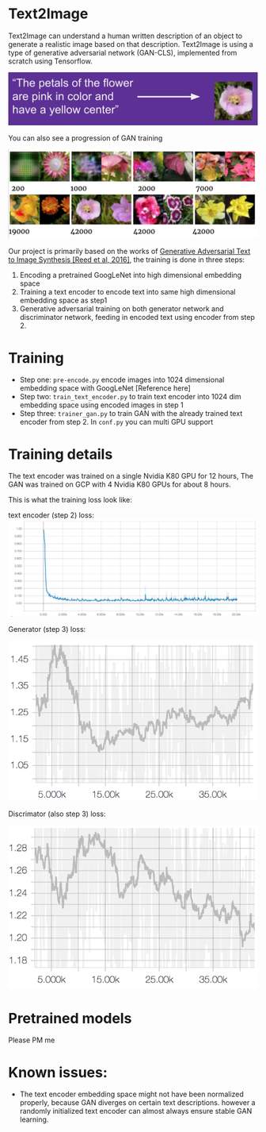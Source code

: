 # Text2Image
Text2Image can understand a human written description of an object to generate a realistic 
image based on that description. Text2Image is using a type of generative adversarial network (GAN-CLS), implemented from
 scratch using Tensorflow.

![text2image](images/text2image.png)

You can also see a progression of GAN training

![GAN_progression](images/GAN_Progression.png)

Our project is primarily based on the works of [Generative Adversarial Text to Image Synthesis [Reed et al, 2016]](http://proceedings.mlr.press/v48/reed16.pdf), 
the training is done in three steps: 
1. Encoding a pretrained GoogLeNet into high dimensional embedding space 
2. Training a text encoder to encode text into same high dimensional embedding space as step1
3. Generative adversarial training on both generator network and discriminator network, feeding in encoded text using encoder
from step 2.



# 
# Training
* Step one: `pre-encode.py` encode images into 1024 dimensional embedding space with GoogLeNet [Reference here]
* Step two: `train_text_encoder.py` to train text encoder into 1024 dim embedding space using encoded images in step 1
* Step three: `trainer_gan.py` to train GAN with the already trained text encoder from step 2. In `conf.py` you can multi GPU support

# Training details

The text encoder was trained on a single Nvidia K80 GPU for 12 hours, 
The GAN was trained on GCP with 4 Nvidia K80 GPUs for about 8 hours. 

This is what the training loss look like:

text encoder (step 2) loss:
![encoder loss](images/encoder_loss.png)

Generator (step 3) loss:

![g loss](images/G_loss.png)

Discrimator (also step 3) loss:

![d loss](images/D_loss.png)


# Pretrained models
Please PM me 

# Known issues:
* The text encoder embedding space might not have been normalized properly, because GAN diverges on certain text descriptions.
however a randomly initialized text encoder can almost always ensure stable GAN learning.
